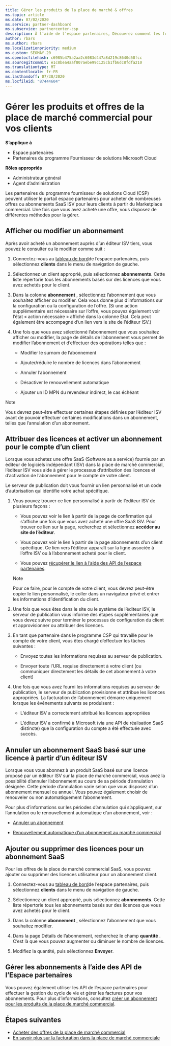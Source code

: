 ```yaml
---
title: Gérer les produits de la place de marché & offres
ms.topic: article
ms.date: 07/02/2020
ms.service: partner-dashboard
ms.subservice: partnercenter-csp
description: À l’aide de l’espace partenaires, Découvrez comment les fournisseurs de solutions Cloud peuvent gérer des offres ISV tierces achetées pour les clients à partir de la place de marché commerciale.
author: rbars
ms.author: rbars
ms.localizationpriority: medium
ms.custom: SEOMAY.20
ms.openlocfilehash: c6985b475a2aa2c6083d447a8d219c8640d58fcc
ms.sourcegitcommit: e1c8bea4aaf807aebe99c125cb1fb6dc8fdfa210
ms.translationtype: MT
ms.contentlocale: fr-FR
ms.lasthandoff: 07/30/2020
ms.locfileid: "87444604"
---
```

# <a name="manage-commercial-marketplace-products-and-offers-for-your-customers"></a>Gérer les produits et offres de la place de marché commercial pour vos clients

**S’applique à**

- Espace partenaires
- Partenaires du programme Fournisseur de solutions Microsoft Cloud

**Rôles appropriés**

- Administrateur général
- Agent d’administration

Les partenaires du programme fournisseur de solutions Cloud (CSP) peuvent utiliser le portail espace partenaires pour acheter de nombreuses offres ou abonnements SaaS ISV pour leurs clients à partir du Marketplace commercial. Une fois que vous avez acheté une offre, vous disposez de différentes méthodes pour la gérer.

## <a name="view-or-edit-a-subscription"></a>Afficher ou modifier un abonnement

Après avoir acheté un abonnement auprès d’un éditeur ISV tiers, vous pouvez le consulter ou le modifier comme suit :

1. Connectez-vous au [tableau de bord](https://partner.microsoft.com/dashboard)de l’espace partenaires, puis sélectionnez **clients** dans le menu de navigation de gauche.

2. Sélectionnez un client approprié, puis sélectionnez **abonnements**. Cette liste répertorie tous les abonnements basés sur des licences que vous avez achetés pour le client.

3. Dans la colonne **abonnement** , sélectionnez l’abonnement que vous souhaitez afficher ou modifier. Cela vous donne plus d’informations sur la configuration ou la configuration de l’offre. (Si une action supplémentaire est nécessaire sur l’offre, vous pouvez également voir l’état « action nécessaire » affiché dans la colonne État. Cela peut également être accompagné d’un lien vers le site de l’éditeur ISV.)

4. Une fois que vous avez sélectionné l’abonnement que vous souhaitez afficher ou modifier, la page de détails de l’abonnement vous permet de modifier l’abonnement et d’effectuer des opérations telles que :

    - Modifier le surnom de l’abonnement

    - Ajouter/réduire le nombre de licences dans l’abonnement

    - Annuler l’abonnement

    - Désactiver le renouvellement automatique

    - Ajouter un ID MPN du revendeur indirect, le cas échéant

> [!NOTE]
> Vous devrez peut-être effectuer certaines étapes définies par l’éditeur ISV avant de pouvoir effectuer certaines modifications dans un abonnement, telles que l’annulation d’un abonnement.

## <a name="assign-licenses-and-activate-a-subscription-on-behalf-of-a-customer"></a>Attribuer des licences et activer un abonnement pour le compte d’un client

Lorsque vous achetez une offre SaaS (Software as a service) fournie par un éditeur de logiciels indépendant (ISV) dans la place de marché commercial, l’éditeur ISV vous aide à gérer le processus d’attribution des licences et d’activation de l’abonnement pour le compte de votre client.

Le serveur de publication doit vous fournir un lien personnalisé et un code d’autorisation qui identifie votre achat spécifique.

1. Vous pouvez trouver ce lien personnalisé à partir de l’éditeur ISV de plusieurs façons :

   - Vous pouvez voir le lien à partir de la page de confirmation qui s’affiche une fois que vous avez acheté une offre SaaS ISV. Pour trouver ce lien sur la page, recherchez et sélectionnez **accéder au site de l’éditeur**.

   - Vous pouvez voir le lien à partir de la page abonnements d’un client spécifique. Ce lien vers l’éditeur apparaît sur la ligne associée à l’offre ISV ou à l’abonnement acheté pour le client.

   - Vous pouvez [récupérer le lien à l’aide des API de l’espace partenaires](https://docs.microsoft.com/partner-center/develop/get-activation-link-by-order-line-item).

   > [!NOTE]
   > Pour ce faire, pour le compte de votre client, vous devrez peut-être copier le lien personnalisé, le coller dans un navigateur privé et entrer les informations d’identification du client.

2. Une fois que vous êtes dans le site ou le système de l’éditeur ISV, le serveur de publication vous informe des étapes supplémentaires que vous devez suivre pour terminer le processus de configuration du client et approvisionner ou attribuer des licences.

3. En tant que partenaire dans le programme CSP qui travaille pour le compte de votre client, vous êtes chargé d’effectuer les tâches suivantes :

    - Envoyez toutes les informations requises au serveur de publication.

    - Envoyer toute l’URL requise directement à votre client (ou communiquer directement les détails de cet abonnement à votre client)

4. Une fois que vous avez fourni les informations requises au serveur de publication, le serveur de publication provisionne et attribue les licences appropriées. La facturation de l’abonnement démarre uniquement lorsque les événements suivants se produisent :

    - L’éditeur ISV a correctement attribué les licences appropriées

    - L’éditeur ISV a confirmé à Microsoft (via une API de réalisation SaaS distincte) que la configuration du compte a été effectuée avec succès.

## <a name="cancel-a-license-based-saas-subscription-from-an-isv-publisher"></a>Annuler un abonnement SaaS basé sur une licence à partir d’un éditeur ISV

Lorsque vous vous abonnez à un produit SaaS basé sur une licence proposé par un éditeur ISV sur la place de marché commercial, vous avez la possibilité d’annuler l’abonnement au cours de sa période d’annulation désignée. Cette période d’annulation varie selon que vous disposez d’un abonnement mensuel ou annuel. Vous pouvez également choisir de renouveler ou non automatiquement l’abonnement.

Pour plus d’informations sur les périodes d’annulation qui s’appliquent, sur l’annulation ou le renouvellement automatique d’un abonnement, voir :

- [Annuler un abonnement](create-a-new-subscription.md#cancel-a-subscription)

- [Renouvellement automatique d’un abonnement au marché commercial](create-a-new-subscription.md#choose-whether-to-automatically-renew-a-commercial-marketplace-subscription)

## <a name="add-or-remove-licenses-for-a-saas-subscription"></a>Ajouter ou supprimer des licences pour un abonnement SaaS

Pour les offres de la place de marché commercial SaaS, vous pouvez ajouter ou supprimer des licences utilisateur pour un abonnement client.

1. Connectez-vous au [tableau de bord](https://partner.microsoft.com/dashboard)de l’espace partenaires, puis sélectionnez **clients** dans le menu de navigation de gauche.

2. Sélectionnez un client approprié, puis sélectionnez **abonnements**. Cette liste répertorie tous les abonnements basés sur des licences que vous avez achetés pour le client.

3. Dans la colonne **abonnement** , sélectionnez l’abonnement que vous souhaitez modifier.

4. Dans la page Détails de l’abonnement, recherchez le champ **quantité** . C’est là que vous pouvez augmenter ou diminuer le nombre de licences.

5. Modifiez la quantité, puis sélectionnez **Envoyer**.

## <a name="manage-subscriptions-using-partner-center-apis"></a>Gérer les abonnements à l’aide des API de l’Espace partenaires

Vous pouvez également utiliser les API de l’espace partenaires pour effectuer la gestion du cycle de vie et gérer les factures pour vos abonnements. Pour plus d’informations, consultez [créer un abonnement pour les produits de la place de marché commercial](https://docs.microsoft.com/partner-center/develop/create-subscription-azure-marketplace-products).

## <a name="next-steps"></a>Étapes suivantes

- [Acheter des offres de la place de marché commercial](csp-commercial-marketplace-purchase.md)
- [En savoir plus sur la facturation dans la place de marché commerciale](csp-commercial-marketplace-billing.md)